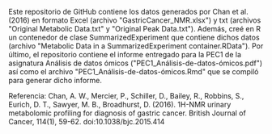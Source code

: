 Este repositorio de GitHub contiene los datos generados por Chan et al. (2016) en formato Excel (archivo "GastricCancer_NMR.xlsx") y txt (archivos "Original Metabolic Data.txt" y "Original Peak Data.txt"). Además, creé en R un contenedor de clase SummarizedExperiment que contiene dichos datos (archivo "Metabolic Data in a SummarizedExperiment container.RData"). Por último, el repositorio contiene el informe entregado para la PEC1 de la asignatura Análisis de datos ómicos ("PEC1_Análisis-de-datos-ómicos.pdf") así como el archivo "PEC1_Análisis-de-datos-ómicos.Rmd" que se compiló para generar dicho informe.

Referencia:
Chan, A. W., Mercier, P., Schiller, D., Bailey, R., Robbins, S., Eurich, D. T., Sawyer, M. B., Broadhurst, D. (2016). 1H-NMR urinary metabolomic profiling for diagnosis of gastric cancer. British Journal of Cancer, 114(1), 59-62. doi:10.1038/bjc.2015.414
